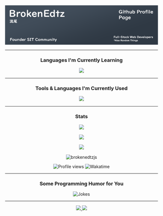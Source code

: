 ![banner](./assets/banner.png)

---
<h3 align='center'>Languages I'm Currently Learning</h3>
<p align='center'>
  <img src='https://skillicons.dev/icons?i=java,cs,c,cpp,flutter'/>
</p>

---

<h3 align='center'>Tools & Languages I'm Currently Used</h3>
<p align='center'>
  <img src='https://skillicons.dev/icons?i=java,js,ts,py,html,css,react,tailwindcss,github,git,nodejs,gradle,vscode,express,mysql,mongoose&perline=10'/>
</p>

---

<div align='center'>
  <h3>Stats</h3>

  <p>
    <picture>
      <source
        srcset='https://github-readme-stats.vercel.app/api/top-langs?username=brokenedtzjs&show_icons=true&locale=en&layout=compact&theme=transparent&hide_border=true'
        media='(prefers-color-scheme: dark)'
      />
      <source
        srcset='https://github-readme-stats.vercel.app/api/top-langs?username=brokenedtzjs&show_icons=true'
        media='(prefers-color-scheme: light), (prefers-color-scheme: no-preference)'
      />
      <img src='https://github-readme-stats.vercel.app/api/top-langs?username=brokenedtzjs&show_icons=true' />
    </picture>
  </p>

  <p>
    <picture>
      <source
        srcset='https://github-readme-stats.vercel.app/api?username=brokenedtzjs&show_icons=true&theme=transparent&hide_border=true'
        media='(prefers-color-scheme: dark)'
      />
      <source
        srcset='https://github-readme-stats.vercel.app/api?username=brokenedtzjs&show_icons=true'
        media='(prefers-color-scheme: light), (prefers-color-scheme: no-preference)'
      />
      <img src='https://github-readme-stats.vercel.app/api?username=brokenedtzjs&show_icons=true' />
    </picture>
  </p>

  <p>
    <picture>
      <source
        srcset='https://github-readme-streak-stats.herokuapp.com/?user=brokenedtzjs&show_icons=true&theme=transparent&locale=en&theme=transparent&hide_border=true'
        media='(prefers-color-scheme: dark)'
      />
      <source
        srcset='https://github-readme-streak-stats.herokuapp.com/?user=brokenedtzjs&show_icons=true'
        media='(prefers-color-scheme: light), (prefers-color-scheme: no-preference)'
      />
      <img src='https://github-readme-streak-stats.herokuapp.com/?user=brokenedtzjs&show_icons=true' />
    </picture>
  </p>

  <p>
    <img src='https://github-readme-stats.vercel.app/api/wakatime?username=brokenedtz&layout=compact&theme=transparent&hide_border=true' alt='brokenedtzjs' />
  </p>
  
  <p>
    <img src="https://komarev.com/ghpvc/?username=quit75gaming&label=Profile%20Views&color=00ff6e&style=flat" alt="Profile views" />
    <img src="https://wakatime.com/badge/user/48eebc5a-4806-4cf7-ba04-cdc9d5c29b8f.svg" alt="Wakatime" />
  </p>
</div>

---

<h3 align='center'>Some Programming Humor for You</h3>
<div align="center">
  <img src="https://readme-jokes.vercel.app/api?theme=default" alt="Jokes" />
</div>

---

<div align='center'>
  <a href='https://discord.gg/498Axaz9VF'>
    <img src='https://skillicons.dev/icons?i=discord' />
  </a>
  <a href='https://github.com/brokenedtzsjs'>
    <img src='https://skillicons.dev/icons?i=github' />
  </a>
</div>
